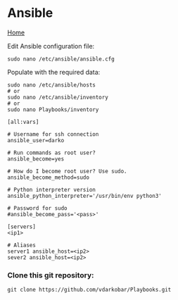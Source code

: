 # Ansible
  
<p align="left">
  <a href="https://github.com/vdarkobar/Home_Lab">Home</a>
</p>  
  
Edit Ansible configuration file:
```
sudo nano /etc/ansible/ansible.cfg
```
  
Populate with the required data:
```
sudo nano /etc/ansible/hosts
# or
sudo nano /etc/ansible/inventory
# or
sudo nano Playbooks/inventory
```
```
[all:vars]

# Username for ssh connection
ansible_user=darko

# Run commands as root user?
ansible_become=yes

# How do I become root user? Use sudo.
ansible_become_method=sudo

# Python interpreter version
ansible_python_interpreter='/usr/bin/env python3'

# Password for sudo
#ansible_become_pass='<pass>'

[servers]
<ip1>

# Aliases
server1 ansible_host=<ip2>
sever2 ansible_host=<ip2>
```
  
### Clone this git repository:
```
git clone https://github.com/vdarkobar/Playbooks.git
```
